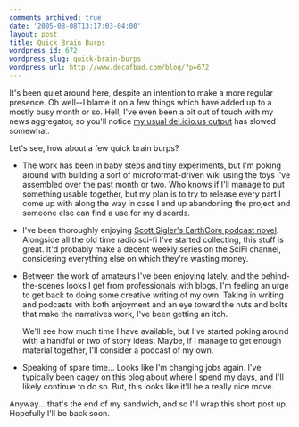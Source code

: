 ```yaml
---
comments_archived: true
date: '2005-08-08T13:17:03-04:00'
layout: post
title: Quick Brain Burps
wordpress_id: 672
wordpress_slug: quick-brain-burps
wordpress_url: http://www.decafbad.com/blog/?p=672
---
```

It's been quiet around here, despite an intention to make a more regular presence.  Oh well--I blame it on a few things which have added up to a mostly busy month or so.  Hell, I've even been a bit out of touch with my news aggregator, so you'll notice [my usual del.icio.us output][del] has slowed somewhat.

Let's see, how about a few quick brain burps?

* The work has been in baby steps and tiny experiments, but I'm poking around with building a sort of microformat-driven wiki using the toys I've assembled over the past month or two.  Who knows if I'll manage to put something usable together, but my plan is to try to release every part I come up with along the way in case I end up abandoning the project and someone else can find a use for my discards.

* I've been thoroughly enjoying [Scott Sigler's EarthCore podcast novel][earthcore].  Alongside all the old time radio sci-fi I've started collecting, this stuff is great.  It'd probably make a decent weekly series on the SciFi channel, considering everything else on which they're wasting money.

* Between the work of amateurs I've been enjoying lately, and the behind-the-scenes looks I get from professionals with blogs, I'm feeling an urge to get back to doing some creative writing of my own.  Taking in writing and podcasts with both enjoyment and an eye toward the nuts and bolts that make the narratives work, I've been getting an itch.

  We'll see how much time I have available, but I've started poking around with a handful or two of story ideas.  Maybe, if I manage to get enough material together, I'll consider a podcast of my own.

* Speaking of spare time... Looks like I'm changing jobs again.  I've typically been cagey on this blog about where I spend my days, and I'll likely continue to do so.  But, this looks like it'll be a really nice move.

Anyway... that's the end of my sandwich, and so I'll wrap this short post up.  Hopefully I'll be back soon.

[del]: http://del.icio.us/deusx
[earthcore]: http://www.scottsigler.net/earthcore/
